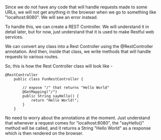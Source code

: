 Since we do not have any code that will handle requests made to some URLs, we will not get anything in the browser when we go to something like "localhost:8080". We will see an error instead.

To handle this, we can create a REST Controller. We will understand it in detail later, but for now, just understand that it is used to make Restful web services.

We can convert any class into a Rest Controller using the @RestController annotation. And then, inside that class, we write methods that will handle requests to various routes.

So, this is how the Rest Controller class will look like -

    @RestController
        public class FunRestController {
        
            // expose "/" that returns "Hello World"
            @GetMapping("/")
            public String sayHello() {
                return "Hello World!";
            }
        }

No need to worry about the annotations at the moment. Just understand that whenever a request comes for "localhost:8080", the "sayHello()" method will be called, and it returns a String "Hello World" as a response which is then rendered on the browser.